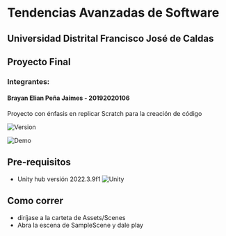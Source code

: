 # Tendencias Avanzadas de Software
## Universidad Distrital Francisco José de Caldas
## Proyecto Final
### Integrantes:

#### Brayan Elian Peña Jaimes - 20192020106

Proyecto con énfasis en replicar Scratch para la creación de código

![Version](https://img.shields.io/badge/version-1.0.0-blue)

![Demo](https://github.com/darkelian/Tendencias/blob/main/Assets/Images/ui/Menu.png)

## Pre-requisitos

- Unity hub versión 2022.3.9f1 ![Unity](https://github.com/darkelian/Tendencias/blob/main/Assets/Images/ui/unity.png)

## Como correr
- diríjase a la carteta de Assets/Scenes
- Abra la escena de SampleScene y dale play
